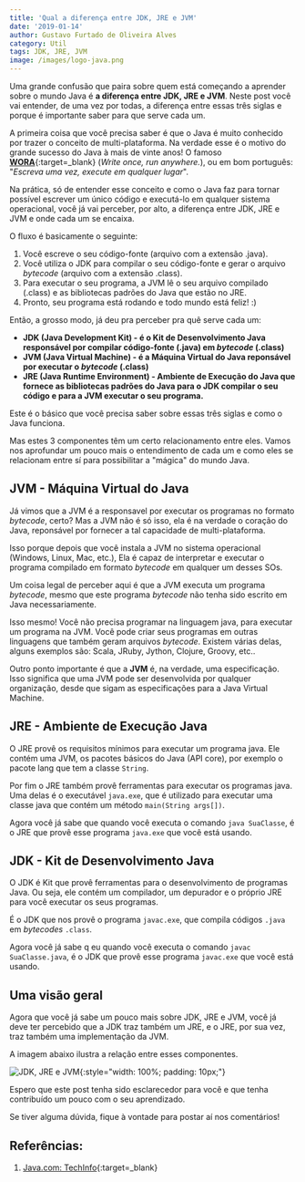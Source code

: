 ```yaml
---
title: 'Qual a diferença entre JDK, JRE e JVM'
date: '2019-01-14'
author: Gustavo Furtado de Oliveira Alves
category: Util
tags: JDK, JRE, JVM
image: /images/logo-java.png
---
```


Uma grande confusão que paira sobre quem está começando a aprender sobre o mundo Java é
**a diferença entre JDK, JRE e JVM**.
Neste post você vai entender, de uma vez por todas, a diferença entre essas três siglas
e porque é importante saber para que serve cada um.

A primeira coisa que você precisa saber é que o Java é muito conhecido por trazer o conceito de multi-plataforma.
Na verdade esse é o motivo do grande sucesso do Java à mais de vinte anos!
O famoso [**WORA**](https://pt.wikipedia.org/wiki/WORA){:target=\_blank} (_Write once, run anywhere._),
ou em bom português: "_Escreva uma vez, execute em qualquer lugar_".

Na prática, só de entender esse conceito e como o Java faz para tornar possível
escrever um único código e executá-lo em qualquer sistema operacional,
você já vai perceber, por alto, a diferença entre JDK, JRE e JVM e onde cada um se encaixa.

O fluxo é basicamente o seguinte:

1. Você escreve o seu código-fonte (arquivo com a extensão .java).
2. Você utiliza o JDK para compilar o seu código-fonte e gerar o arquivo _bytecode_ (arquivo com a extensão .class).
3. Para executar o seu programa, a JVM lê o seu arquivo compilado (.class) e as bibliotecas padrões do Java que estão no JRE.
4. Pronto, seu programa está rodando e todo mundo está feliz! :)

Então, a grosso modo, já deu pra perceber pra quê serve cada um:

- **JDK (Java Development Kit) - é o Kit de Desenvolvimento Java responsável por compilar código-fonte (.java) em _bytecode_ (.class)**
- **JVM (Java Virtual Machine) - é a Máquina Virtual do Java reponsável por executar o _bytecode_ (.class)**
- **JRE (Java Runtime Environment) - Ambiente de Execução do Java que fornece as bibliotecas padrões do Java para o JDK compilar o seu código e para a JVM executar o seu programa.**

Este é o básico que você precisa saber sobre essas três siglas e como o Java funciona.

Mas estes 3 componentes têm um certo relacionamento entre eles.
Vamos nos aprofundar um pouco mais o entendimento de cada um e como eles se relacionam entre sí para possibilitar a "mágica" do mundo Java.

## JVM - Máquina Virtual do Java

Já vimos que a JVM é a responsavel por executar os programas no formato _bytecode_, certo?
Mas a JVM não é só isso, ela é na verdade o coração do Java,
reponsável por fornecer a tal capacidade de multi-plataforma.

Isso porque depois que você instala a JVM no sistema operacional (Windows, Linux, Mac, etc.),
Ela é capaz de interpretar e executar o programa compilado em formato _bytecode_
em qualquer um desses SOs.

Um coisa legal de perceber aqui é que a JVM executa um programa _bytecode_,
mesmo que este programa _bytecode_ não tenha sido escrito em Java necessariamente.

Isso mesmo! Você não precisa programar na linguagem java, para executar um programa na JVM.
Você pode criar seus programas em outras linguagens que também geram arquivos _bytecode_.
Existem várias delas, alguns exemplos são: Scala, JRuby, Jython, Clojure, Groovy, etc..

Outro ponto importante é que a **JVM** é, na verdade, uma especificação.
Isso significa que uma JVM pode ser desenvolvida por qualquer organização,
desde que sigam as especificações para a Java Virtual Machine.

## JRE - Ambiente de Execução Java

O JRE provê os requisitos mínimos para executar um programa java.
Ele contém uma JVM, os pacotes básicos do Java (API core),
por exemplo o pacote lang que tem a classe `String`.

Por fim o JRE também provê ferramentas para executar os programas java.
Uma delas é o executável `java.exe`, que é utilizado para executar uma classe java
que contém um método `main(String args[])`.

Agora você já sabe que quando você executa o comando `java SuaClasse`,
é o JRE que provê esse programa `java.exe` que você está usando.

## JDK - Kit de Desenvolvimento Java

O JDK é Kit que provê ferramentas para o desenvolvimento de programas Java.
Ou seja, ele contém um compilador, um depurador e o próprio JRE para você executar os seus programas.

É o JDK que nos provê o programa `javac.exe`, que compila códigos `.java` em _bytecodes_ `.class`.

Agora você já sabe q eu quando você executa o comando `javac SuaClasse.java`,
é o JDK que provê esse programa `javac.exe` que você está usando.

## Uma visão geral

Agora que você já sabe um pouco mais sobre JDK, JRE e JVM,
você já deve ter percebido que a JDK traz também um JRE,
e o JRE, por sua vez, traz também uma implementação da JVM.

A imagem abaixo ilustra a relação entre esses componentes.

![JDK, JRE e JVM](/images/jdk_jre_jvm.png){:style="width: 100%; padding: 10px;"}

Espero que este post tenha sido esclarecedor para você
e que tenha contribuído um pouco com o seu aprendizado.

Se tiver alguma dúvida, fique à vontade para postar aí nos comentários!

## Referências:

1. [Java.com: TechInfo](https://www.java.com/pt_BR/download/faq/techinfo.xml){:target=\_blank}
